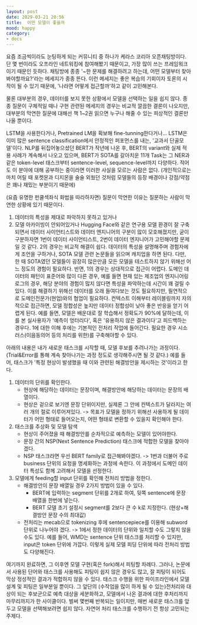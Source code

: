 ```yaml
---
layout: post
date: 2029-03-21 20:56
title:  어떤 모델이 좋을까
mood: happy
category: 
- docs
---
```


요즘 조금씩이라도 눈팅하게 되는 커뮤니티 중 하나가 케라스 코리아 오픈채팅방이다. 단 몇 번이라도 오프라인 네트워킹에 참여해봤기 때문이고, 가장 많이 쓰는 프레임워크이기 때문인 듯하다.
채팅방에 종종 '~한 문제를 해결하려고 하는데, 어떤 모델부터 찾아봐야할까요?'라는 메세지가 종종 뜬다.
이런 메세지는 좋은 복습의 기회이자 토론의 시작이 될 수 있기 때문에, '나라면 어떻게 접근할까'하고 같이 고민해본다.

물론 대부분의 경우, 데이터를 보지 못한 상황에서 모델을 선택하는 일을 쉽지 않다. 
종종 질문이 구체적일 때나 구현 관련된 메세지의 경우는 비교적 깔끔한 결론이 나오지만, 대부분의 막연한 질문에 대해선 책 1~2권 읽으면 누구나 해줄 수 있는 피상적인 결론만 나올 뿐이다.

<!--more-->

LSTM을 사용한다거나, Pretrained LM을 확보해 fine-tunning한다거나...
LSTM은 이미 많은 sentence classification에서 안정적인 퍼포먼스를 내는, '교과서 단골모델'이다.
NLP를 뒤집어놓으셨던 BERT가 작년에 나온 후, BERT의 variant와 실제 적용 사례가 계속해서 나오고 있으며, BERT가 SOTA를 갈아치운 11개 Task는 그 NER과 같은 token-level 태스크부터 sentence-level, sequence-level까지 다양하다.
적어도 이 분야에 대해 공부하는 중이라면 이러한 사실을 모르는 사람은 없다. (개인적으로는 마치 어릴 때 포켓몬과 디지몬을 술술 외웠던 것처럼 모델들의 등장 배경이나 강점/약점은 꽤나 재밌는 부분이기 때문에)

(요즘 유명한 펀쿨섹좌식 화법을 따라하자면) 질문이 막연한 이유는 질문하는 사람이 막연한 상황에 있기 때문이다.
1. 데이터의 특성을 제대로 파악하지 못하고 있거나
2. 모델 아카이빙이 안되어있거나
Hugging Face와 같은 연구용 모델 환경이 잘 구축되면서 데이터 사이언티스트와 데이터 엔지니어의 구분이 많이 모호해졌지만, 굳이 구분하자면 1번이 데이터 사이언티스트, 2번이 데이터 엔지니어가 고민해야할 문제일 것 같다.
2의 경우는 비교적 해결이 쉽다. 데이터의 특성을 설명해주며 경험자에게 조언을 구하거나, SOTA 모델 관련 논문들을 읽으며 캐치업을 하면 된다. 다만, 한 때 SOTA였던 모델들이 굉장히 많은만큼 모든 모델을 테스트하지 않기 위해선 어느 정도의 경험이 필요하다.
반면, 1의 경우는 상대적으로 접근이 어렵다. 도메인 데이터의 패턴이 표준어와 많이 다른 경우, 예를 들면 현재 있는 제조업의 엔지니어링 로그의 경우, 해당 분야의 경험이 많지 않다면 특성을 파악하는데 시간이 꽤 걸릴 수 있다.
이를 해결하기 위해선 데이터를 오래 들여다보는 것도 필요하지만, 필연적으로 도메인전문가(현업)와의 협업이 필요하다. 
컨텍스트 이해부터 레이블링까지 자의적으로 접근하면, 모델 정합성은 높지만 데이터 정합성이 낮아 좋은 반응을 얻기 어렵게 된다. 예를 들면, 모델은 배운대로 잘 학습해서 정확도가 90%에 달하는데, 이를 본 실사용자가 '예측이 엉터리다', 혹은 '유용하지 않은 결과이다'고 피드백하는 경우다.
1에 대한 이해 후에는 기본적인 전처리 작업에 들어간다. 필요한 경우 시소러스(이음동의어 등의 처리를 위한)를 구축해야할 수 있다.

아래의 내용은 내가 새로운 태스크를 시작할 때, 모델 후보를 추려나가는 과정이다. (Trial&Error를 통해 계속 찾아나가는 과정 정도로 생각해주시면 될 것 같다.)
예를 들어, 태스크가 '특정 현상이 발생했을 때 이와 관련된 해결방안을 제시하는 것'이라고 한다.

1. 데이터의 단위를 확인한다.
	- 현상에 해당하는 데이터는 문장이며, 해결방안에 해당하는 데이터는 문장의 배열이다.
	- 현상은 겉으로 보기엔 문장 단위이지만, 실제론 그 안에 컨텍스트가 달라지는 여러 개의 절로 이루어져있다.
	-> 목표가 모델을 정하기 위해선 사용하게 될 데이터가 어떤 형태로 들어오는지, 어떤 형태로 변환할 수 있을지 확인해야 한다.
2. 태스크를 추상화 및 모델 탐색
	- 현상이 주어졌을 때 해결방안를 순차적으로 예측하는 모델이 있어야한다.
	- 문장 간의 NSP(Next Sentence Prediction) 태스크에 적합한 모델을 찾아야겠다.
	- NSP 태스크라면 우선 BERT family로 접근해봐야겠다.
	-> 1번과 더불어 주로 business 단위의 요청을 명세화하는 과정에 속한다. 이 과정에서 도메인 데이터 특성도 함께 고려해서 모델을 선정한다.
3. 모델에게 feeding할 input 단위를 확인해 전처리 방법을 정한다.
	- 해결방안이 문장 배열일 경우 2가지 방법이 있을 수 있다.
		- BERT에 입력하는 segment 단위를 2개로 하여, 뒷쪽 sentence에 문장 배열을 한번에 넣는다.
		- BERT 모델 초기 설정시 segment를 2보다 큰 수 k로 지정한다. (현상+해결방안 문장 수의 최대값)
	- 전처리는 mecab으로 tokenizing 후에 sentencepiece를 이용해 subword 단위로 나누어야 겠다.
	-> 1에서 정한 데이터의 단위와 일치할 수도 그렇지 않을 수도 있다. 예를 들어, WMD는 sentence 단위 태스크를 처리할 수 있지만, input은 token 단위에 가깝다. 이렇게 실제 모델 피딩 단위에 따라 전처리 방법도 다양해진다.

여기까지 완료하면, 그 이후엔 모델 구현(혹은 fork)해서 피팅할 차례다. 그러나, 논문에서 사용된 단어와 태스크를 사용해도 피팅이 쉽지 않은 경우도 많고, 잘 피팅이 되어도 막상 정성적인 결과가 적합하지 않을 수 있다.
태스크 수행을 위한 파이프라인에서 모델 설계 및 피팅은 일부분일 뿐이다. 그 앞단의 (수작업을 많이 하게 될 수 있는)전처리와 대상이 되는 후보군으로 예측 대상을 세분화하고, 모델에서 나온 결과에 대한 후처리까지 마무리까지가 한 사이클이다.
벌써 몇번째 반복되는 일이지만, 매번 새로운 태스크를 앞두고 모델을 선택해보려면 쉽지 않다. 자연어 처리 태스크를 수행하기 전 항상 고민되는 주제다.

<!--language-->